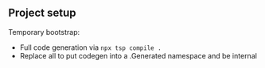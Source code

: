 ## Project setup

Temporary bootstrap:

- Full code generation via `npx tsp compile .`
- Replace all to put codegen into a .Generated namespace and be internal
